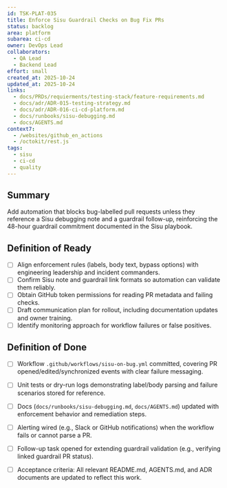 ```yaml
---
id: TSK-PLAT-035
title: Enforce Sisu Guardrail Checks on Bug Fix PRs
status: backlog
area: platform
subarea: ci-cd
owner: DevOps Lead
collaborators:
  - QA Lead
  - Backend Lead
effort: small
created_at: 2025-10-24
updated_at: 2025-10-24
links:
  - docs/PRDs/requierments/testing-stack/feature-requirements.md
  - docs/adr/ADR-015-testing-strategy.md
  - docs/adr/ADR-016-ci-cd-platform.md
  - docs/runbooks/sisu-debugging.md
  - docs/AGENTS.md
context7:
  - /websites/github_en_actions
  - /octokit/rest.js
tags:
  - sisu
  - ci-cd
  - quality
---
```


## Summary
Add automation that blocks bug-labelled pull requests unless they reference a Sisu debugging note and a guardrail follow-up, reinforcing the 48-hour guardrail commitment documented in the Sisu playbook.

## Definition of Ready
- [ ] Align enforcement rules (labels, body text, bypass options) with engineering leadership and incident commanders.
- [ ] Confirm Sisu note and guardrail link formats so automation can validate them reliably.
- [ ] Obtain GitHub token permissions for reading PR metadata and failing checks.
- [ ] Draft communication plan for rollout, including documentation updates and owner training.
- [ ] Identify monitoring approach for workflow failures or false positives.

## Definition of Done
- [ ] Workflow `.github/workflows/sisu-on-bug.yml` committed, covering PR opened/edited/synchronized events with clear failure messaging.
- [ ] Unit tests or dry-run logs demonstrating label/body parsing and failure scenarios stored for reference.
- [ ] Docs (`docs/runbooks/sisu-debugging.md`, `docs/AGENTS.md`) updated with enforcement behavior and remediation steps.
- [ ] Alerting wired (e.g., Slack or GitHub notifications) when the workflow fails or cannot parse a PR.
- [ ] Follow-up task opened for extending guardrail validation (e.g., verifying linked guardrail PR status).
- [ ] Acceptance criteria: All relevant README.md, AGENTS.md, and ADR documents are updated to reflect this work.

